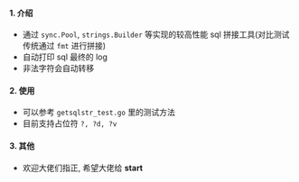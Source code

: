 #### 1. 介绍
- 通过 `sync.Pool`, `strings.Builder` 等实现的较高性能 sql 拼接工具(对比测试传统通过 `fmt` 进行拼接)
- 自动打印 sql 最终的 log
- 非法字符会自动转移


#### 2. 使用
- 可以参考 `getsqlstr_test.go` 里的测试方法
- 目前支持占位符 `?, ?d, ?v`


#### 3. 其他
- 欢迎大佬们指正, 希望大佬给 **start**